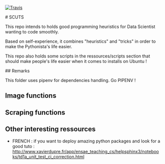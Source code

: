 
[![Travis](https://travis-ci.org/sdpython/scuts.svg?branch=master)](https://travis-ci.org/sdpython/scuts)


# SCUTS

This repo intends to holds good programming heuristics for Data Scientist wanting to code smoothly.

Based on self-experience, it combines "heuristics" and "tricks" in order to make the Pythonista's life easier. 

This repo also holds some scripts in the ressources/scripts section that should make people's life easier when it comes to installs on Ubuntu !

## Remarks

This folder uses pipenv for dependencies handling. Go PIPENV ! 

## Image functions

## Scraping functions

## Other interesting ressources 

- FRENCH : if you want to deploy amazing python packages and look for a good tuto : http://www.xavierdupre.fr/app/ensae_teaching_cs/helpsphinx3/notebooks/td1a_unit_test_ci_correction.html

